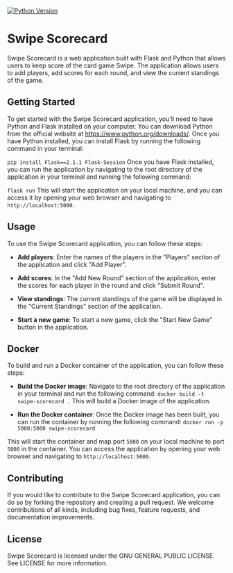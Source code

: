 [![Python Version](https://img.shields.io/badge/python-%203.9-blue.svg)](https://www.python.org/downloads/)

# Swipe Scorecard
Swipe Scorecard is a web application built with Flask and Python that allows users to keep score of the card game Swipe. The application allows users to add players, add scores for each round, and view the current standings of the game.

## Getting Started
To get started with the Swipe Scorecard application, you'll need to have Python and Flask installed on your computer. You can download Python from the official website at https://www.python.org/downloads/. Once you have Python installed, you can install Flask by running the following command in your terminal:

`pip install Flask==2.1.1 Flask-Session`
Once you have Flask installed, you can run the application by navigating to the root directory of the application in your terminal and running the following command:

`flask run`
This will start the application on your local machine, and you can access it by opening your web browser and navigating to `http://localhost:5000`.

## Usage
To use the Swipe Scorecard application, you can follow these steps:

* **Add players**: Enter the names of the players in the "Players" section of the application and click "Add Player".

* **Add scores**: In the "Add New Round" section of the application, enter the scores for each player in the round and click "Submit Round".

* **View standings**: The current standings of the game will be displayed in the "Current Standings" section of the application.

* **Start a new game**: To start a new game, click the "Start New Game" button in the application.

## Docker

To build and run a Docker container of the application, you can follow these steps:

* **Build the Docker image**: Navigate to the root directory of the application in your terminal and run the following command: `docker build -t swipe-scorecard .` This will build a Docker image of the application.

* **Run the Docker container**: Once the Docker image has been built, you can run the container by running the following command: `docker run -p 5000:5000 swipe-scorecard`

This will start the container and map port `5000` on your local machine to port `5000` in the container. You can access the application by opening your web browser and navigating to `http://localhost:5000`.

## Contributing
If you would like to contribute to the Swipe Scorecard application, you can do so by forking the repository and creating a pull request. We welcome contributions of all kinds, including bug fixes, feature requests, and documentation improvements.

## License
Swipe Scorecard is licensed under the GNU GENERAL PUBLIC LICENSE. See LICENSE for more information.
